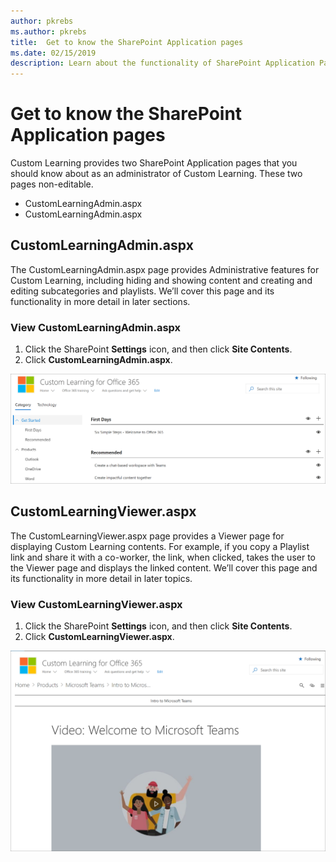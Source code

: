 ```yaml
---
author: pkrebs
ms.author: pkrebs
title:  Get to know the SharePoint Application pages
ms.date: 02/15/2019
description: Learn about the functionality of SharePoint Application Pages in Custom Learning
---
```


# Get to know the SharePoint Application pages

Custom Learning provides two SharePoint Application pages that you should know about as an administrator of Custom Learning. These two pages non-editable. 

- CustomLearningAdmin.aspx
- CustomLearningAdmin.aspx

## CustomLearningAdmin.aspx

The CustomLearningAdmin.aspx page provides Administrative features for Custom Learning, including hiding and showing content and creating and editing subcategories and playlists. We’ll cover this page and its functionality in more detail in later sections.

### View CustomLearningAdmin.aspx

1. Click the SharePoint **Settings** icon, and then click **Site Contents**. 
2. Click **CustomLearningAdmin.aspx**. 

![cg-adminapppage.png](media/cg-adminapppage.png)

## CustomLearningViewer.aspx
The CustomLearningViewer.aspx page provides a Viewer page for displaying Custom Learning contents. For example, if you copy a Playlist link and share it with a co-worker, the link, when clicked, takes the user to the Viewer page and displays the linked content. We’ll cover this page and its functionality in more detail in later topics.

### View CustomLearningViewer.aspx

1. Click the SharePoint **Settings** icon, and then click **Site Contents**. 
2. Click **CustomLearningViewer.aspx**. 

![cg-viewerapppage.png](media/cg-viewerapppage.png)

